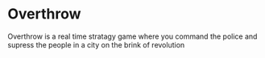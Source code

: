 # Overthrow
Overthrow is a real time stratagy game where you command the police and supress the people in a city on the brink of revolution
